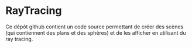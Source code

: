 # RayTracing

Ce dépôt github contient un code source permettant de créer des scènes (qui contiennent des plans et des sphères) et de les afficher en utilisant du ray tracing.
